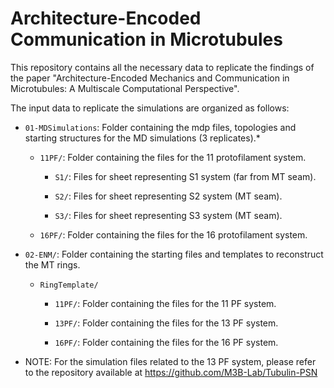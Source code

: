 # Architecture-Encoded Communication in Microtubules
This repository contains all the necessary data to replicate the findings of the paper "Architecture-Encoded Mechanics and Communication in
Microtubules: A Multiscale Computational Perspective".

The input data to replicate the simulations are organized as follows:

- `01-MDSimulations`: Folder containing the mdp files, topologies and starting structures for the MD simulations  (3 replicates).*

  - `11PF/`: Folder containing the files for the 11 protofilament system.
 
    - `S1/`: Files for sheet representing S1 system (far from MT seam).

    - `S2/`: Files for sheet representing S2 system (MT seam).
   
    - `S3/`: Files for sheet representing S3 system (MT seam).

  - `16PF/`: Folder containing the files for the 16 protofilament system.

- `02-ENM/`: Folder containing the starting files and templates to reconstruct the MT rings.

  - `RingTemplate/`

    - `11PF/`: Folder containing the files for the 11 PF system.
   
    - `13PF/`: Folder containing the files for the 13 PF system.
   
    - `16PF/`: Folder containing the files for the 16 PF system.


* NOTE: For the simulation files related to the 13 PF system, please refer to the repository available at https://github.com/M3B-Lab/Tubulin-PSN 
